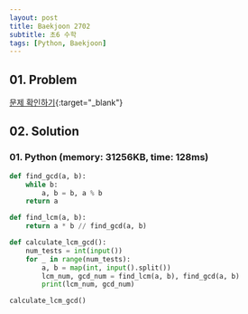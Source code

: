 ```yaml
---
layout: post
title: Baekjoon 2702
subtitle: 초6 수학
tags: [Python, Baekjoon]
---
```


## 01. Problem

[문제 확인하기](https://www.acmicpc.net/problem/2702){:target="_blank"}

## 02. Solution

### 01. Python (memory: 31256KB, time: 128ms)

```Python
def find_gcd(a, b):
    while b:
        a, b = b, a % b
    return a

def find_lcm(a, b):
    return a * b // find_gcd(a, b)

def calculate_lcm_gcd():
    num_tests = int(input())
    for _ in range(num_tests):
        a, b = map(int, input().split())
        lcm_num, gcd_num = find_lcm(a, b), find_gcd(a, b)
        print(lcm_num, gcd_num)

calculate_lcm_gcd()
```
